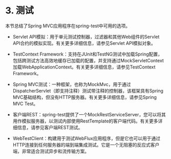 # 3. 测试

本节总结了Spring MVC应用程序在spring-test中可用的选项。

* Servlet API模拟：用于单元测试控制器，过滤器和其他Web组件的Servlet API合约的模拟实现。有关更多详细信息，请参见Servlet API模拟对象。

* TestContext Framework：支持在JUnit和TestNG测试中加载Spring配置，包括跨测试方法高效地缓存已加载的配置，并支持通过MockServletContext加载WebApplicationContext。有关更多详细信息，请参见TestContext Framework。

* Spring MVC测试：一种框架，也称为MockMvc，用于通过DispatcherServlet（即支持注释）测试带注释的控制器，该框架具有Spring MVC基础结构，但没有HTTP服务器。有关更多详细信息，请参见Spring MVC Test。

* 客户端REST：spring-test提供了一个MockRestServiceServer，您可以将其用作模拟服务器，以测试内部使用RestTemplate的客户端代码。有关更多详细信息，请参见客户端REST测试。

* WebTestClient：构建用于测试WebFlux应用程序，但是它也可以用于通过HTTP连接到任何服务器的端到端集成测试。它是一个无阻塞的反应式客户端，非常适合测试异步和流传输方案。

